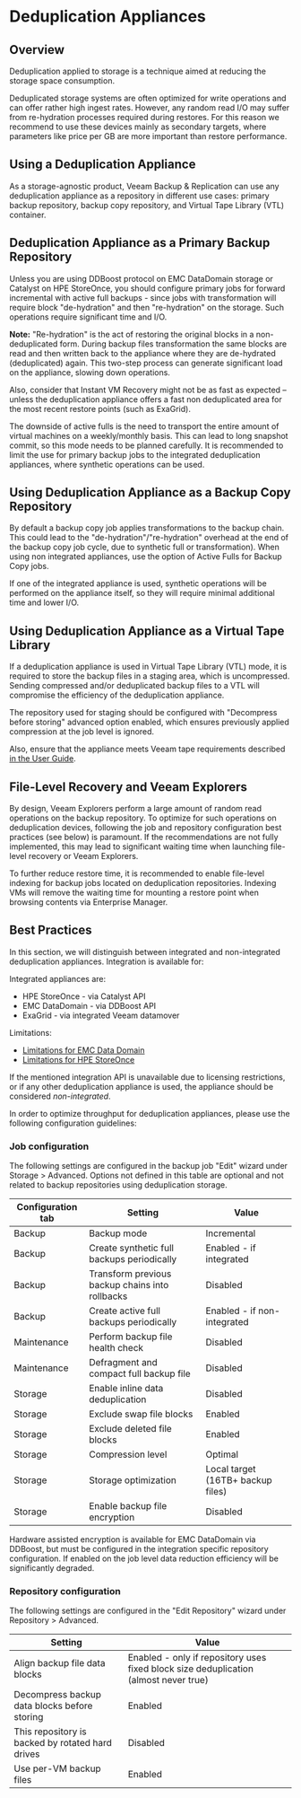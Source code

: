 <!--- This was last Changed 03-05-17 by PS --->
# Deduplication Appliances

## Overview
Deduplication applied to storage is a technique aimed at reducing the storage space consumption.

Deduplicated storage systems are often optimized for write operations and can offer rather high ingest rates. However, any random read I/O may suffer from re-hydration processes required during restores. For this reason we recommend to use these devices mainly as secondary targets, where parameters like price per GB are more important than restore performance.

## Using a Deduplication Appliance
As a storage-agnostic product, Veeam Backup & Replication can use any deduplication appliance as a repository in different use cases: primary backup repository, backup copy repository, and Virtual Tape Library (VTL) container.

## Deduplication Appliance as a Primary Backup Repository

Unless you are using DDBoost protocol on EMC DataDomain storage or Catalyst on HPE StoreOnce, you should configure primary jobs for forward incremental with active full backups - since jobs with transformation will require block "de-hydration" and then "re-hydration" on the storage. Such operations require significant time and I/O.

**Note:** "Re-hydration" is the act of restoring the original blocks in a non-deduplicated form. During backup files transformation the same blocks are read and then written back to the appliance where they are de-hydrated (deduplicated) again. This two-step process can generate significant load on the appliance, slowing down operations.

Also, consider that Instant VM Recovery might not be as fast as expected – unless the deduplication appliance offers a fast non deduplicated area for the most recent restore points (such as ExaGrid).

The downside of active fulls is the need to transport the entire amount of virtual machines on a weekly/monthly basis. This can lead to long snapshot commit, so this mode needs to be planned carefully. It is recommended to limit the use for primary backup jobs to the integrated deduplication appliances, where synthetic operations can be used.

## Using Deduplication Appliance as a Backup Copy Repository

By default a backup copy job applies transformations to the backup chain. This could lead to the "de-hydration"/"re-hydration" overhead at the end of the backup copy job cycle, due to synthetic full or transformation). When using non integrated appliances, use the option of Active Fulls for Backup Copy jobs.

If one of the integrated appliance is used, synthetic operations will be performed on the appliance itself, so they will require minimal additional time and lower I/O.

## Using Deduplication Appliance as a Virtual Tape Library

If a deduplication appliance is used in Virtual Tape Library (VTL) mode, it is required to store the backup files in a staging area, which is uncompressed. Sending compressed and/or deduplicated backup files to a VTL will compromise the efficiency of the deduplication appliance.

The repository used for staging should be configured with "Decompress before storing" advanced option enabled, which ensures previously applied compression at the job level is ignored.

Also, ensure that the appliance meets Veeam tape requirements described [in the User
Guide](https://helpcenter.veeam.com/docs/backup/vsphere/system_requirements.html?ver=95#tape).

## File-Level Recovery and Veeam Explorers

By design, Veeam Explorers perform a large amount of random read operations on the backup repository. To optimize for such operations on deduplication devices, following the job and repository configuration best practices (see below) is paramount. If the recommendations are not fully implemented, this may lead to significant waiting time when launching file-level recovery or Veeam Explorers.

To further reduce restore time, it is recommended to enable file-level indexing for backup jobs located on deduplication repositories. Indexing VMs will remove the waiting time for mounting a restore point when browsing contents via Enterprise Manager.

## Best Practices

In this section, we will distinguish between integrated and non-integrated deduplication appliances. Integration is available for:

Integrated appliances are:

* HPE StoreOnce - via Catalyst API
* EMC DataDomain - via DDBoost API
* ExaGrid - via integrated Veeam datamover

Limitations:
- [Limitations for EMC Data Domain](https://helpcenter.veeam.com/docs/backup/vsphere/emc_dd.html?ver=95)
- [Limitations for HPE StoreOnce](https://helpcenter.veeam.com/docs/backup/vsphere/deduplicating_appliance_storeonce.html?ver=95)

If the mentioned integration API is unavailable due to licensing restrictions, or if any other deduplication appliance is used, the appliance should be considered *non-integrated*.

In order to optimize throughput for deduplication appliances, please use the following configuration guidelines:

### Job configuration

The following settings are configured in the backup job "Edit" wizard under Storage > Advanced. Options not defined in this table are optional and not related to backup repositories using deduplication storage.

| Configuration tab | Setting | Value |
|-------------------|-------|-----|
| Backup            | Backup mode | Incremental |
| Backup            | Create synthetic full backups periodically | Enabled - if integrated |
| Backup            | Transform previous backup chains into rollbacks | Disabled |
| Backup            | Create active full backups periodically | Enabled - if non-integrated |
| Maintenance       | Perform backup file health check | Disabled |
| Maintenance       | Defragment and compact full backup file | Disabled |
| Storage           | Enable inline data deduplication | Disabled |
| Storage           | Exclude swap file blocks | Enabled |
| Storage           | Exclude deleted file blocks | Enabled |
| Storage           | Compression level | Optimal |
| Storage           | Storage optimization | Local target (16TB+ backup files) |
| Storage           | Enable backup file encryption | Disabled |

Hardware assisted encryption is available for EMC DataDomain via DDBoost, but must be configured in the integration specific repository configuration. If enabled on the job level data reduction efficiency will be significantly degraded.

### Repository configuration

The following settings are configured in the "Edit Repository" wizard under Repository > Advanced.

| Setting | Value |
|--------|--------|
| Align backup file data blocks | Enabled - only if repository uses fixed block size deduplication (almost never true) |
| Decompress backup data blocks before storing | Enabled |
| This repository is backed by rotated hard drives | Disabled |
| Use per-VM backup files | Enabled |
